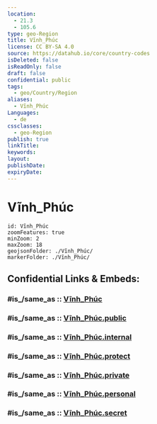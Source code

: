 ```yaml
---
location:
  - 21.3
  - 105.6
type: geo-Region
title: Vĩnh_Phúc
license: CC BY-SA 4.0
source: https://datahub.io/core/country-codes
isDeleted: false
isReadOnly: false
draft: false
confidential: public
tags:
  - geo/Country/Region
aliases:
  - Vĩnh_Phúc
Languages:
  - de
cssclasses:
  - geo-Region
publish: true
linkTitle:
keywords:
layout:
publishDate:
expiryDate:
---
```


# Vĩnh_Phúc

```leaflet
id: Vĩnh_Phúc
zoomFeatures: true 
minZoom: 2 
maxZoom: 18
geojsonFolder: ./Vĩnh_Phúc/
markerFolder: ./Vĩnh_Phúc/
```


## Confidential Links & Embeds: 

### #is_/same_as :: [Vĩnh_Phúc](/_Standards/Earth/Continent/Asia/Asia~South~East/Vietnam/Provinces~Vietnam/Vĩnh_Phúc.md) 

### #is_/same_as :: [Vĩnh_Phúc.public](/_public/Earth/Continent/Asia/Asia~South~East/Vietnam/Provinces~Vietnam/Vĩnh_Phúc.public.md) 

### #is_/same_as :: [Vĩnh_Phúc.internal](/_internal/Earth/Continent/Asia/Asia~South~East/Vietnam/Provinces~Vietnam/Vĩnh_Phúc.internal.md) 

### #is_/same_as :: [Vĩnh_Phúc.protect](/_protect/Earth/Continent/Asia/Asia~South~East/Vietnam/Provinces~Vietnam/Vĩnh_Phúc.protect.md) 

### #is_/same_as :: [Vĩnh_Phúc.private](/_private/Earth/Continent/Asia/Asia~South~East/Vietnam/Provinces~Vietnam/Vĩnh_Phúc.private.md) 

### #is_/same_as :: [Vĩnh_Phúc.personal](/_personal/Earth/Continent/Asia/Asia~South~East/Vietnam/Provinces~Vietnam/Vĩnh_Phúc.personal.md) 

### #is_/same_as :: [Vĩnh_Phúc.secret](/_secret/Earth/Continent/Asia/Asia~South~East/Vietnam/Provinces~Vietnam/Vĩnh_Phúc.secret.md)

